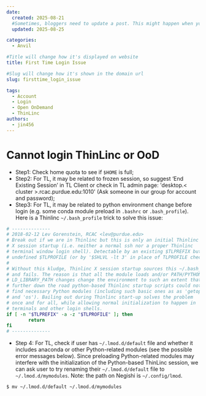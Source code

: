 ```yaml
---
date:
  created: 2025-08-21
  #Sometimes, bloggers need to update a post. This might happen when you make a mistake or when something changes that you need to reflect in the post. To indicate you have edited a post, you can include an updated date in the page header.
  updated: 2025-08-25

categories:
  - Anvil

#Title will change how it's displayed on website
title: First Time Login Issue

#Slug will change how it's shown in the domain url
slug: firsttime_login_issue

tags:
  - Account
  - Login
  - Open OnDemand
  - ThinLinc
authors:
  - jin456
---
```


# Cannot login ThinLinc or OoD

- Step1: Check home quota to see if `$HOME` is full; 
- Step2: For TL, it may be related to frozen session, so suggest ‘End Existing Session’ in TL Client or check in TL admin page: 'desktop.< cluster >.rcac.purdue.edu:1010' (Ask someone in our group for account and password); 
- Step3: For TL, it may be related to python environment change before login (e.g. some conda module preload in `.bashrc` or `.bash_profile`). Here is a Thinlinc `~/.bash_profile` trick to solve this issue:

<!-- more -->


``` bash
# -------------- 
# 2018-02-12 Lev Gorenstein, RCAC <lev@purdue.edu> 
# Break out if we are in Thinlinc but this is only an initial Thinlinc 
# X session startup (i.e. neither a normal ssh nor a proper Thinlinc 
# terminal window login shell). Detectable by an existing $TLPREFIX but 
# undefined $TLPROFILE (or by '$SHLVL -lt 3' in place of TLPROFILE check). 
# 
# Without this kludge, Thinlinc X session startup sources this ~/.bash_profile 
# and fails. The reason is that all the module loads and/or PATH/PYTHONHOME/ 
# LD_LIBRARY_PATH changes change the environment to such an extent that 
# further down the road python-based Thinlinc startup scripts could not 
# find necessary Python modules (including such basic ones as as 'getopt' 
# and 'os'). Bailing out during Thinlinc start-up solves the problem 
# once and for all, while allowing normal initialization to happen in 
# terminals and other login shells. 
if [ -n "$TLPREFIX" -a -z "$TLPROFILE" ]; then 
        return 
fi 
# --------------
```
- Step 4: For TL, check if user has `~/.lmod.d/default` file and whether it includes anaconda or other Python-related modules (see the possible error messages below). Since preloading Python-related modules may interfere with the initialization of the Python-based ThinLinc session, we can ask user to try renaming their `~/.lmod.d/default` file to `~/.lmod.d/mymodules`. Note: the path on Negishi is `~/.config/lmod`.

```bash
$ mv ~/.lmod.d/default ~/.lmod.d/mymodules
```
